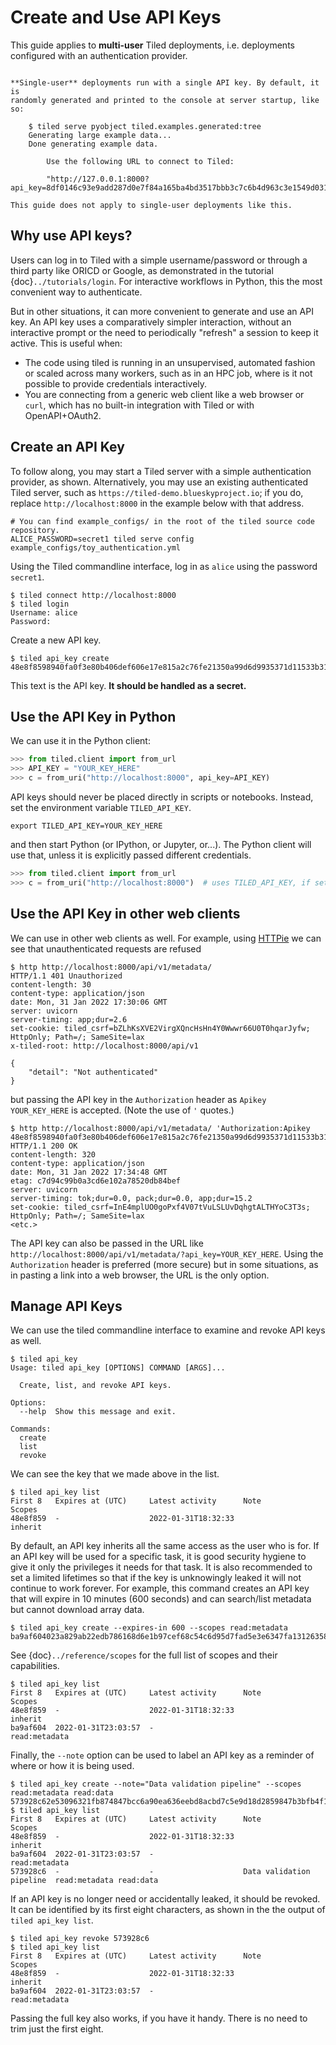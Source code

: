 # Create and Use API Keys

This guide applies to **multi-user** Tiled deployments, i.e. deployments configured
with an authentication provider.

```{note}

**Single-user** deployments run with a single API key. By default, it is
randomly generated and printed to the console at server startup, like so:

    $ tiled serve pyobject tiled.examples.generated:tree
    Generating large example data...
    Done generating example data.

        Use the following URL to connect to Tiled:

        "http://127.0.0.1:8000?api_key=8df0146c93e9add287d0e7f84a165ba4bd3517bbb3c7c6b4d963c3e1549d0311"

This guide does not apply to single-user deployments like this.
```

## Why use API keys?

Users can log in to Tiled with a simple username/password or through
a third party like ORICD or Google, as demonstrated in the tutorial
{doc}`../tutorials/login`. For interactive workflows in Python, this the most
convenient way to authenticate.

But in other situations, it can more convenient to generate and use an API key.
An API key uses a comparatively simpler interaction, without an interactive
prompt or the need to periodically "refresh" a session to keep it active. This
is useful when:

* The code using tiled is running in an unsupervised, automated fashion
  or scaled across many workers, such as in an HPC job, where is it not
  possible to provide credentials interactively.
* You are connecting from a generic web client like a web browser or `curl`,
  which has no built-in integration with Tiled or with OpenAPI+OAuth2.

## Create an API Key

To follow along, you may start a Tiled server with a simple authentication provider,
as shown. Alternatively, you may use an existing authenticated Tiled server, such as
`https://tiled-demo.blueskyproject.io`; if you do, replace `http://localhost:8000`
in the example below with that address.

```
# You can find example_configs/ in the root of the tiled source code repository.
ALICE_PASSWORD=secret1 tiled serve config example_configs/toy_authentication.yml
```

Using the Tiled commandline interface, log in as `alice` using the password `secret1`.

```
$ tiled connect http://localhost:8000
$ tiled login
Username: alice
Password:
```

Create a new API key.

```
$ tiled api_key create
48e8f8598940fa0f3e80b406def606e17e815a2c76fe21350a99d6d9935371d11533b318
```

This text is the API key. **It should be handled as a secret.**

## Use the API Key in Python

We can use it in the Python client:

```py
>>> from tiled.client import from_url
>>> API_KEY = "YOUR_KEY_HERE"
>>> c = from_uri("http://localhost:8000", api_key=API_KEY)
```

API keys should never be placed directly in scripts or notebooks.
Instead, set the environment variable `TILED_API_KEY`.

```
export TILED_API_KEY=YOUR_KEY_HERE
```

and then start Python (or IPython, or Jupyter, or...). The Python client will
use that, unless it is explicitly passed different credentials.

```py
>>> from tiled.client import from_url
>>> c = from_uri("http://localhost:8000")  # uses TILED_API_KEY, if set
```

## Use the API Key in other web clients

We can use in other web clients as well. For example, using [HTTPie](https://httpie.io/)
we can see that unauthenticated requests are refused

```
$ http http://localhost:8000/api/v1/metadata/
HTTP/1.1 401 Unauthorized
content-length: 30
content-type: application/json
date: Mon, 31 Jan 2022 17:30:06 GMT
server: uvicorn
server-timing: app;dur=2.6
set-cookie: tiled_csrf=bZLhKsXVE2VirgXQncHsHn4Y0Wwwr66U0T0hqarJyfw; HttpOnly; Path=/; SameSite=lax
x-tiled-root: http://localhost:8000/api/v1

{
    "detail": "Not authenticated"
}
```

but passing the API key in the `Authorization` header as `Apikey YOUR_KEY_HERE` is accepted.
(Note the use of `'` quotes.)

```
$ http http://localhost:8000/api/v1/metadata/ 'Authorization:Apikey 48e8f8598940fa0f3e80b406def606e17e815a2c76fe21350a99d6d9935371d11533b318'
HTTP/1.1 200 OK
content-length: 320
content-type: application/json
date: Mon, 31 Jan 2022 17:34:48 GMT
etag: c7d94c99b0a3cd6e102a78520db84bef
server: uvicorn
server-timing: tok;dur=0.0, pack;dur=0.0, app;dur=15.2
set-cookie: tiled_csrf=InE4mplUO0goPxf4V07tVuLSLUvDqhgtALTHYoC3T3s; HttpOnly; Path=/; SameSite=lax
<etc.>
```

The API key can also be passed in the URL like
`http://localhost:8000/api/v1/metadata/?api_key=YOUR_KEY_HERE`. Using the
`Authorization` header is preferred (more secure) but in some situations, as in
pasting a link into a web browser, the URL is the only option.

## Manage API Keys

We can use the tiled commandline interface to examine and revoke API keys as well.

```
$ tiled api_key
Usage: tiled api_key [OPTIONS] COMMAND [ARGS]...

  Create, list, and revoke API keys.

Options:
  --help  Show this message and exit.

Commands:
  create
  list
  revoke
```

We can see the key that we made above in the list.

```
$ tiled api_key list
First 8   Expires at (UTC)     Latest activity      Note                Scopes
48e8f859  -                    2022-01-31T18:32:33                      inherit

```

By default, an API key inherits all the same access
as the user who is for. If an API key will be used for a specific task, it is
good security hygiene to give it only the privileges it needs for that task.  It
is also recommended to set a limited lifetimes so that if the key is
unknowingly leaked it will not continue to work forever. For example, this
command creates an API key that will expire in 10 minutes (600 seconds) and can
search/list metadata but cannot download array data.

```
$ tiled api_key create --expires-in 600 --scopes read:metadata
ba9af604023a829ab22edb786168d6e1b97cef68c54c6d95d7fad5e3e6347fa131263581
```

See {doc}`../reference/scopes` for the full list of scopes and their capabilities.

```
$ tiled api_key list
First 8   Expires at (UTC)     Latest activity      Note                Scopes
48e8f859  -                    2022-01-31T18:32:33                      inherit
ba9af604  2022-01-31T23:03:57  -                                        read:metadata
```

Finally, the `--note` option can be used to label an API key as a reminder of
where or how it is being used.

```
$ tiled api_key create --note="Data validation pipeline" --scopes read:metadata read:data
573928c62e53096321fb874847bcc6a90ea636eebd8acbd7c5e9d18d2859847b3bfb4f19
$ tiled api_key list
First 8   Expires at (UTC)     Latest activity      Note                      Scopes
48e8f859  -                    2022-01-31T18:32:33                            inherit
ba9af604  2022-01-31T23:03:57  -                                              read:metadata
573928c6  -                    -                    Data validation pipeline  read:metadata read:data
```

If an API key is no longer need or accidentally leaked, it should be revoked. It
can be identified by its first eight characters, as shown in the the output of
`tiled api_key list`.

```
$ tiled api_key revoke 573928c6
$ tiled api_key list
First 8   Expires at (UTC)     Latest activity      Note                      Scopes
48e8f859  -                    2022-01-31T18:32:33                            inherit
ba9af604  2022-01-31T23:03:57  -                                              read:metadata
```

Passing the full key also works, if you have it handy. There is no need to trim
just the first eight.
